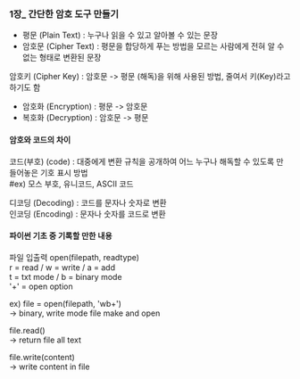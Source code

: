 ### 1장\_ 간단한 암호 도구 만들기

- 평문 (Plain Text) : 누구나 읽을 수 있고 알아볼 수 있는 문장 <br />
- 암호문 (Cipher Text) : 평문을 합당하게 푸는 방법을 모르는 사람에게 전혀 알 수 없는 형태로 변환된 문장

암호키 (Cipher Key) : 암호문 -> 평문 (해독)을 위해 사용된 방법, 줄여서 키(Key)라고 하기도 함

- 암호화 (Encryption) : 평문 -> 암호문 <br />
- 복호화 (Decryption) : 암호문 -> 평문

#### 암호와 코드의 차이

코드(부호) (code) : 대중에게 변환 규칙을 공개하여 어느 누구나 해독할 수 있도록 만들어놓은 기호 표시 방법 <br />
#ex) 모스 부호, 유니코드, ASCII 코드

디코딩 (Decoding) : 코드를 문자나 숫자로 변환 <br />
인코딩 (Encoding) : 문자나 숫자를 코드로 변환

#### 파이썬 기초 중 기록할 만한 내용

파일 입출력
open(filepath, readtype) <br />
r = read / w = write / a = add <br />
t = txt mode / b = binary mode <br />
'+' = open option

ex) file = open(filepath, 'wb+') <br />
-> binary, write mode file make and open

file.read() <br />
-> return file all text

file.write(content) <br />
-> write content in file
